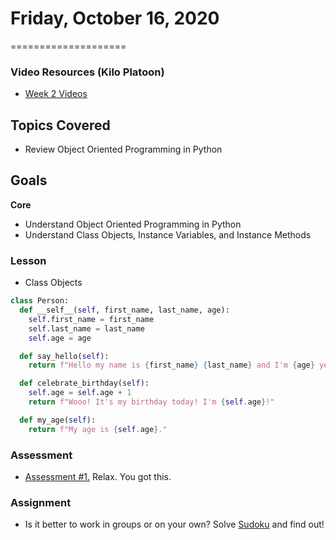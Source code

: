 # Friday, October 16, 2020
====================
### Video Resources (Kilo Platoon)
- [Week 2 Videos](https://www.youtube.com/playlist?list=PLu0CiQ7bzwETvyQGf7fffD7wGlkT0aWMg)

## Topics Covered
- Review Object Oriented Programming in Python

## Goals
**Core**
- Understand Object Oriented Programming in Python
- Understand Class Objects, Instance Variables, and Instance Methods

### Lesson
- Class Objects
```python
class Person:
  def __self__(self, first_name, last_name, age):
    self.first_name = first_name
    self.last_name = last_name
    self.age = age

  def say_hello(self):
    return f"Hello my name is {first_name} {last_name} and I'm {age} years old."

  def celebrate_birthday(self):
    self.age = self.age + 1
    return f"Wooo! It's my birthday today! I'm {self.age}!"

  def my_age(self):
    return f"My age is {self.age}."

```

### Assessment
* [Assessment #1.](https://github.com/mikeplatoon/assessment-1) Relax. You got this.

### Assignment
* Is it better to work in groups or on your own? Solve [Sudoku](https://github.com/mikeplatoon/Sudoku) and find out!
